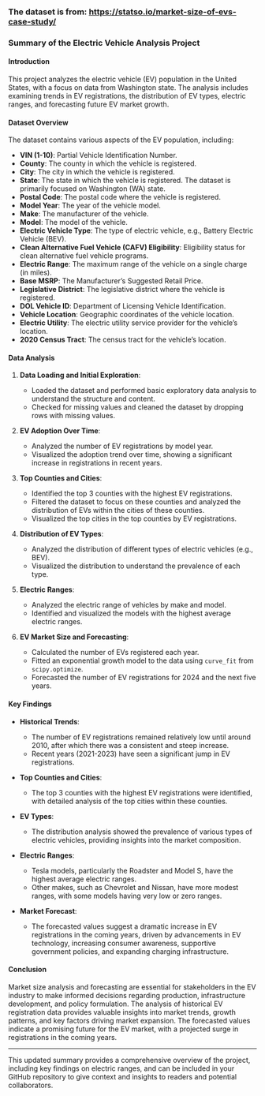 ### The dataset is from: https://statso.io/market-size-of-evs-case-study/

### Summary of the Electric Vehicle Analysis Project

#### Introduction
This project analyzes the electric vehicle (EV) population in the United States, with a focus on data from Washington state. The analysis includes examining trends in EV registrations, the distribution of EV types, electric ranges, and forecasting future EV market growth.

#### Dataset Overview
The dataset contains various aspects of the EV population, including:
- **VIN (1-10)**: Partial Vehicle Identification Number.
- **County**: The county in which the vehicle is registered.
- **City**: The city in which the vehicle is registered.
- **State**: The state in which the vehicle is registered. The dataset is primarily focused on Washington (WA) state.
- **Postal Code**: The postal code where the vehicle is registered.
- **Model Year**: The year of the vehicle model.
- **Make**: The manufacturer of the vehicle.
- **Model**: The model of the vehicle.
- **Electric Vehicle Type**: The type of electric vehicle, e.g., Battery Electric Vehicle (BEV).
- **Clean Alternative Fuel Vehicle (CAFV) Eligibility**: Eligibility status for clean alternative fuel vehicle programs.
- **Electric Range**: The maximum range of the vehicle on a single charge (in miles).
- **Base MSRP**: The Manufacturer’s Suggested Retail Price.
- **Legislative District**: The legislative district where the vehicle is registered.
- **DOL Vehicle ID**: Department of Licensing Vehicle Identification.
- **Vehicle Location**: Geographic coordinates of the vehicle location.
- **Electric Utility**: The electric utility service provider for the vehicle’s location.
- **2020 Census Tract**: The census tract for the vehicle’s location.

#### Data Analysis
1. **Data Loading and Initial Exploration**:
   - Loaded the dataset and performed basic exploratory data analysis to understand the structure and content.
   - Checked for missing values and cleaned the dataset by dropping rows with missing values.

2. **EV Adoption Over Time**:
   - Analyzed the number of EV registrations by model year.
   - Visualized the adoption trend over time, showing a significant increase in registrations in recent years.

3. **Top Counties and Cities**:
   - Identified the top 3 counties with the highest EV registrations.
   - Filtered the dataset to focus on these counties and analyzed the distribution of EVs within the cities of these counties.
   - Visualized the top cities in the top counties by EV registrations.

4. **Distribution of EV Types**:
   - Analyzed the distribution of different types of electric vehicles (e.g., BEV).
   - Visualized the distribution to understand the prevalence of each type.

5. **Electric Ranges**:
   - Analyzed the electric range of vehicles by make and model.
   - Identified and visualized the models with the highest average electric ranges.
   
6. **EV Market Size and Forecasting**:
   - Calculated the number of EVs registered each year.
   - Fitted an exponential growth model to the data using `curve_fit` from `scipy.optimize`.
   - Forecasted the number of EV registrations for 2024 and the next five years.

#### Key Findings
- **Historical Trends**:
  - The number of EV registrations remained relatively low until around 2010, after which there was a consistent and steep increase.
  - Recent years (2021-2023) have seen a significant jump in EV registrations.

- **Top Counties and Cities**:
  - The top 3 counties with the highest EV registrations were identified, with detailed analysis of the top cities within these counties.

- **EV Types**:
  - The distribution analysis showed the prevalence of various types of electric vehicles, providing insights into the market composition.

- **Electric Ranges**:
  - Tesla models, particularly the Roadster and Model S, have the highest average electric ranges.
  - Other makes, such as Chevrolet and Nissan, have more modest ranges, with some models having very low or zero ranges.

- **Market Forecast**:
  - The forecasted values suggest a dramatic increase in EV registrations in the coming years, driven by advancements in EV technology, increasing consumer awareness, supportive government policies, and expanding charging infrastructure.

#### Conclusion
Market size analysis and forecasting are essential for stakeholders in the EV industry to make informed decisions regarding production, infrastructure development, and policy formulation. The analysis of historical EV registration data provides valuable insights into market trends, growth patterns, and key factors driving market expansion. The forecasted values indicate a promising future for the EV market, with a projected surge in registrations in the coming years.

---

This updated summary provides a comprehensive overview of the project, including key findings on electric ranges, and can be included in your GitHub repository to give context and insights to readers and potential collaborators.
